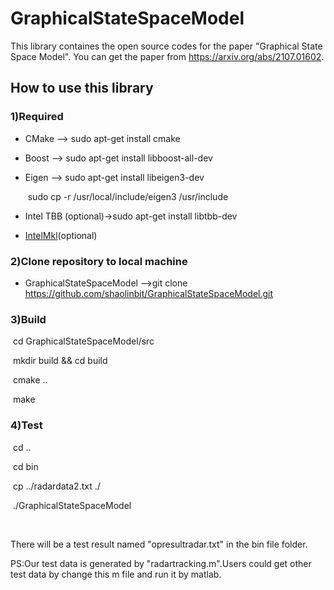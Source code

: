 # GraphicalStateSpaceModel

This library containes the open source codes for the paper "Graphical State Space Model". 
You can get the paper from https://arxiv.org/abs/2107.01602.



## How to use this library

### 1)Required

- CMake --> sudo apt-get install cmake

- Boost   --> sudo apt-get install libboost-all-dev

- Eigen    --> sudo apt-get install libeigen3-dev

  ​					sudo cp -r /usr/local/include/eigen3 /usr/include

- Intel TBB (optional)->sudo apt-get install libtbb-dev
- [IntelMkl](https://software.intel.com/content/www/us/en/develop/tools/oneapi/components/onemkl.html)(optional)

### 2)Clone repository to local machine

- GraphicalStateSpaceModel -->git clone https://github.com/shaolinbit/GraphicalStateSpaceModel.git 

### 3)Build

​	cd GraphicalStateSpaceModel/src

​	mkdir build && cd build 

​	cmake ..

​	make 

### 4)Test

​	cd ..

​	cd bin 

​	cp ../radardata2.txt ./

​	./GraphicalStateSpaceModel		

​	

There will be a test result named "opresultradar.txt" in the bin file folder.

PS:Our test data is generated by "radartracking.m".Users could get other test data by change  this m file and run it by matlab.

